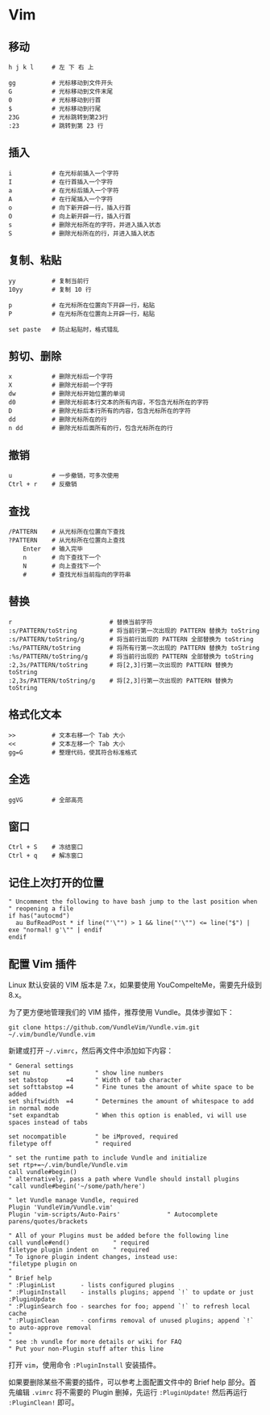 # Vim

## 移动

```{code-block} bash
h j k l     # 左 下 右 上

gg          # 光标移动到文件开头
G           # 光标移动到文件末尾
0           # 光标移动到行首
$           # 光标移动到行尾
23G         # 光标跳转到第23行
:23         # 跳转到第 23 行
```

## 插入

```{code-block} bash
i           # 在光标前插入一个字符
I           # 在行首插入一个字符
a           # 在光标后插入一个字符
A           # 在行尾插入一个字符
o           # 向下新开辟一行，插入行首
O           # 向上新开辟一行，插入行首
s           # 删除光标所在的字符，并进入插入状态
S           # 删除光标所在的行，并进入插入状态
```

## 复制、粘贴

```{code-block} bash
yy          # 复制当前行
10yy        # 复制 10 行

p           # 在光标所在位置向下开辟一行，粘贴
P           # 在光标所在位置向上开辟一行，粘贴

set paste   # 防止粘贴时，格式错乱
```

## 剪切、删除

```{code-block} bash
x           # 删除光标后一个字符
X           # 删除光标前一个字符
dw          # 删除光标开始位置的单词
d0          # 删除光标前本行文本的所有内容，不包含光标所在的字符
D           # 删除光标后本行所有的内容，包含光标所在的字符
dd          # 删除光标所在的行
n dd        # 删除光标后面所有的行，包含光标所在的行

```

## 撤销

```{code-block} bash
u           # 一步撤销，可多次使用
Ctrl + r    # 反撤销
```

## 查找

```{code-block} bash
/PATTERN    # 从光标所在位置向下查找
?PATTERN    # 从光标所在位置向上查找
    Enter   # 输入完毕
    n       # 向下查找下一个
    N       # 向上查找下一个
    #       # 查找光标当前指向的字符串
```

## 替换

```{code-block} bash
r                           # 替换当前字符
:s/PATTERN/toString         # 将当前行第一次出现的 PATTERN 替换为 toString
:s/PATTERN/toString/g       # 将当前行出现的 PATTERN 全部替换为 toString
:%s/PATTERN/toString        # 将所有行第一次出现的 PATTERN 替换为 toString
:%s/PATTERN/toString/g      # 将当前行出现的 PATTERN 全部替换为 toString
:2,3s/PATTERN/toString      # 将[2,3]行第一次出现的 PATTERN 替换为 toString
:2,3s/PATTERN/toString/g    # 将[2,3]行第一次出现的 PATTERN 替换为 toString
```

## 格式化文本

```{code-block} bash
>>          # 文本右移一个 Tab 大小
<<          # 文本左移一个 Tab 大小
gg=G        # 整理代码，使其符合标准格式
```

## 全选

```{code-block} bash
ggVG        # 全部高亮
```

## 窗口

```{code-block} bash
Ctrl + S    # 冻结窗口
Ctrl + q    # 解冻窗口
```

## 记住上次打开的位置

```{code-block} bash
" Uncomment the following to have bash jump to the last position when
" reopening a file
if has("autocmd")
  au BufReadPost * if line("'\"") > 1 && line("'\"") <= line("$") | exe "normal! g'\"" | endif
endif
```

## 配置 Vim 插件

Linux 默认安装的 VIM 版本是 7.x，如果要使用 YouCompelteMe，需要先升级到 8.x。

为了更方便地管理我们的 VIM 插件，推荐使用 Vundle。具体步骤如下：

```{code-block} bash
git clone https://github.com/VundleVim/Vundle.vim.git ~/.vim/bundle/Vundle.vim
```

新建或打开 `~/.vimrc`，然后再文件中添加如下内容：

```{code-block} text
" General settings
set nu                  " show line numbers
set tabstop     =4      " Width of tab character
set softtabstop =4      " Fine tunes the amount of white space to be added
set shiftwidth  =4      " Determines the amount of whitespace to add in normal mode
"set expandtab          " When this option is enabled, vi will use spaces instead of tabs

set nocompatible        " be iMproved, required
filetype off            " required

" set the runtime path to include Vundle and initialize
set rtp+=~/.vim/bundle/Vundle.vim
call vundle#begin()
" alternatively, pass a path where Vundle should install plugins
"call vundle#begin('~/some/path/here')

" let Vundle manage Vundle, required
Plugin 'VundleVim/Vundle.vim'
Plugin 'vim-scripts/Auto-Pairs'             " Autocomplete parens/quotes/brackets

" All of your Plugins must be added before the following line
call vundle#end()            " required
filetype plugin indent on    " required
" To ignore plugin indent changes, instead use:
"filetype plugin on
"
" Brief help
" :PluginList       - lists configured plugins
" :PluginInstall    - installs plugins; append `!` to update or just :PluginUpdate
" :PluginSearch foo - searches for foo; append `!` to refresh local cache
" :PluginClean      - confirms removal of unused plugins; append `!` to auto-approve removal
"
" see :h vundle for more details or wiki for FAQ
" Put your non-Plugin stuff after this line
```

打开 `vim`，使用命令 `:PluginInstall` 安装插件。

如果要删除某些不需要的插件，可以参考上面配置文件中的 Brief help 部分。首先编辑 `.vimrc`
将不需要的 Plugin 删掉，先运行 `:PluginUpdate!` 然后再运行 `:PluginClean!` 即可。
